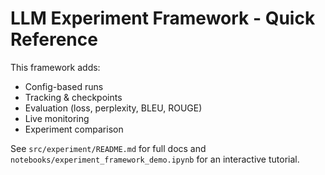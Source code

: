 # LLM Experiment Framework - Quick Reference

This framework adds:
- Config-based runs
- Tracking & checkpoints
- Evaluation (loss, perplexity, BLEU, ROUGE)
- Live monitoring
- Experiment comparison

See `src/experiment/README.md` for full docs and `notebooks/experiment_framework_demo.ipynb` for an interactive tutorial.






